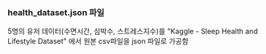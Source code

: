 ### health_dataset.json 파일 ###

5명의 유저 데이터(수면시간, 심박수, 스트레스지수)를 
"Kaggle - Sleep Health and Lifestyle Dataset" 에서 원본 csv파일을 json 파일로 가공함
